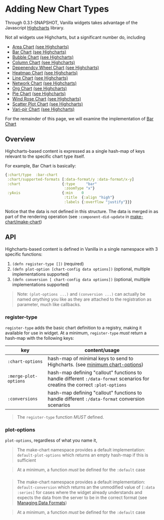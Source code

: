 # Adding New Chart Types

Through 0.3.1-SNAPSHOT, Vanilla widgets takes advantage of the Javascript [Highcharts]() library.

Not all widgets use Highcharts, but a significant number do, including

- [Area Chart](../src/cljs/vanilla/widgets/area_chart.cljs) [(see Highcharts)](https://www.highcharts.com/demo/area-basic)
- [Bar Chart](../src/cljs/vanilla/widgets/bar_chart.cljs) [(see Highcharts)](https://www.highcharts.com/demo/bar-basic)
- [Bubble Chart](../src/cljs/vanilla/widgets/bubble_chart.cljs) [(see Highcharts)](https://www.highcharts.com/demo/bubble)
- [Column Chart](../src/cljs/vanilla/widgets/column_chart.cljs) [(see Highcharts)](https://www.highcharts.com/demo/column-basic)
- [Depenendcy Wheel Chart](../src/cljs/vanilla/widgets/dependency_chart.cljs) [(see Highcharts)](https://www.highcharts.com/demo/dependency-wheel)
- [Heatmap Chart](../src/cljs/vanilla/widgets/heatmap_chart.cljs) [(see Highcharts)](https://www.highcharts.com/demo/heatmap)
- [Line Chart](../src/cljs/vanilla/widgets/line_chart.cljs) [(see Highcharts)](https://www.highcharts.com/demo/line-basic)
- [Network Chart](../src/cljs/vanilla/widgets/network_graph_chart.cljs) [(see Highcharts)](https://www.highcharts.com/demo/network-graph)
- [Org Chart](../src/cljs/vanilla/widgets/org_chart.cljs) [(see Highcharts)](https://www.highcharts.com/demo/organization-chart)
- [Pie Chart](../src/cljs/vanilla/widgets/pie_chart.cljs) [(see Highcharts)](https://www.highcharts.com/demo/pie-basic)
- [Wind Rose Chart](../src/cljs/vanilla/widgets/rose_chart.cljs) [(see Highcharts)](https://www.highcharts.com/demo/polar-wind-rose)
- [Scatter Plot Chart](../src/cljs/vanilla/widgets/scatter_chart.cljs) [(see Highcharts)](https://www.highcharts.com/demo/scatter)
- [Vari-pir Chart](../src/cljs/vanilla/widgets/vari_pie_chart.cljs) [(see Highcharts)](https://www.highcharts.com/demo/variable-radius-pie)


For the remainder of this page, we will examine the implementation of [Bar Chart](../src/cljs/vanilla/widgets/bar_chart.cljs)

## Overview

Highcharts-based content is expressed as a single hash-map of keys relevant to the specific chart
type itself.

For example, Bar Chart is basically:

``` clojure
{:chart/type  :bar-chart
 :chart/supported-formats [:data-format/y :data-format/x-y]
 :chart                   {:type     "bar"
                           :zoomType "x"}
 :yAxis                   {:min    0
                           :title  {:align "high"}
                           :labels {:overflow "justify"}}}
```

Notice that the data is not defined in this structure. The data is merged in as part of the rendering
operation (see `:component-did-update` in [make-chart/make-chart](../src/cljs/vanilla/widgets/make_chart.cljs))


## API

Highcharts-based content is defined in Vanilla in a single namespace with 3 specific functions:

1. `(defn register-type [])` (required)
2. `(defn plot-option [chart-config data options])` (optional, multiple implementations supported)
3. `(defn conversion [ chart-config data options])` (optional, multiple implementations supported)

> Note: `(plot-options ...)` and `(conversion ...)` can actually be named _anything_ you like as they
> are attached to the registration as parameter, much like callbacks.

### register-type

`register-type` adds the basic chart definition to a registry, making it available for use in widget.
At a minimum, `register-type` *must* return a hash-map with the following keys:


 key | content/usage
-----|--------------
 `:chart-options` | hash-map of minimal keys to send to Highcharts. (see [minimum chart-options]())
 `:merge-plot-options` | hash-map defining "callout" functions to handle different `:/data-format` scenarios for creatins the correct `:plot-options`
 `:conversions` | hash-map defining "callout" functions to handle different `:/data-format` conversion scenarios


> The `register-type` function *MUST* defined.


### plot-options

`plot-options`, regardless of what you name it,


> The make-chart namespace provides a default implementation: `default-plot-options` which returns
> an empty hash-map if this is sufficient

> At a minimum, a function *must* be defined for the `:default` case

###


> The make-chart namespace provides a default implementation: `default-conversion` which returns
> an the unmodified value of `[:data :series]` for cases where the widget already understands and
> expects the data from the server to be in the correct format
> (see [Managing Data Formats](managing-data-formats.md))

> At a minimum, a function *must* be defined for the `:default` case
